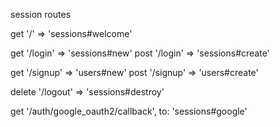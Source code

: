 session routes 

  get '/' => 'sessions#welcome'

  get '/login' => 'sessions#new'
  post '/login' => 'sessions#create'

  get '/signup' => 'users#new'
  post '/signup' => 'users#create'
  
  delete '/logout' => 'sessions#destroy'

  get '/auth/google_oauth2/callback', to: 'sessions#google'
